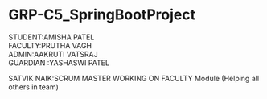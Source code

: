 # GRP-C5_SpringBootProject
STUDENT:AMISHA PATEL  
FACULTY:PRUTHA VAGH  
ADMIN:AAKRUTI VATSRAJ  
GUARDIAN :YASHASWI PATEL
  
SATVIK NAIK:SCRUM MASTER WORKING ON FACULTY Module (Helping all others in team) 
